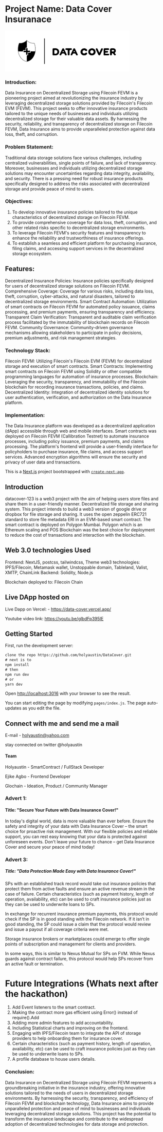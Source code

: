 # Project Name: Data Cover Insuranace
![datacover](./public/images/datacovernew.png)

### Introduction:
Data Insurance on Decentralized Storage using Filecoin FEVM is a pioneering project aimed at revolutionizing the insurance industry by leveraging decentralized storage solutions provided by Filecoin's Filecoin EVM (FEVM). This project seeks to offer innovative insurance products tailored to the unique needs of businesses and individuals utilizing decentralized storage for their valuable data assets. By harnessing the security, reliability, and transparency of decentralized storage on Filecoin FEVM, Data Insurance aims to provide unparalleled protection against data loss, theft, and corruption.

### Problem Statement:
Traditional data storage solutions face various challenges, including centralized vulnerabilities, single points of failure, and lack of transparency. Moreover, businesses and individuals utilizing decentralized storage solutions may encounter uncertainties regarding data integrity, availability, and security. There is a pressing need for robust insurance products specifically designed to address the risks associated with decentralized storage and provide peace of mind to users.

### Objectives:
 
1. To develop innovative insurance policies tailored to the unique characteristics of decentralized storage on Filecoin FEVM.
2. To provide comprehensive coverage for data loss, theft, corruption, and other related risks specific to decentralized storage environments.
3. To leverage Filecoin FEVM's security features and transparency to enhance the reliability and trustworthiness of insurance offerings.
4. To establish a seamless and efficient platform for purchasing insurance, filing claims, and accessing support services in the decentralized storage ecosystem.

## Features:

Decentralized Insurance Policies: Insurance policies specifically designed for users of decentralized storage solutions on Filecoin FEVM.
Comprehensive Coverage: Coverage for various risks, including data loss, theft, corruption, cyber-attacks, and natural disasters, tailored to decentralized storage environments.
Smart Contract Automation: Utilization of smart contracts on Filecoin FEVM for automated policy issuance, claims processing, and premium payments, ensuring transparency and efficiency.
Transparent Claim Verification: Transparent and auditable claim verification process facilitated by the immutability of blockchain records on Filecoin FEVM.
Community Governance: Community-driven governance mechanisms allowing stakeholders to participate in policy decisions, premium adjustments, and risk management strategies.

### Technology Stack:

Filecoin FEVM: Utilizing Filecoin's Filecoin EVM (FEVM) for decentralized storage and execution of smart contracts.
Smart Contracts: Implementing smart contracts on Filecoin FEVM using Solidity or other compatible programming languages for automation of insurance processes.
Blockchain: Leveraging the security, transparency, and immutability of the Filecoin blockchain for recording insurance transactions, policies, and claims.
Decentralized Identity: Integration of decentralized identity solutions for user authentication, verification, and authorization on the Data Insurance platform.

### Implementation:
The Data Insurance platform was developed as a decentralized application (dApp) accessible through web and mobile interfaces. Smart contracts was deployed on Filecoin FEVM (Callibration Testnet) to automate insurance processes, including policy issuance, premium payments, and claims processing. The platform's frontend will provide a user-friendly interface for policyholders to purchase insurance, file claims, and access support services. Advanced encryption algorithms will ensure the security and privacy of user data and transactions.

This is a [Next.js](https://nextjs.org/) project bootstrapped with [`create-next-app`](https://github.com/zeit/next.js/tree/canary/packages/create-next-app).

## Introduction

datacover-123 is a web3 project with the aim of helping users store files and share them in a user-friendly manner. Decentralized file storage and sharing system. This project intends to build a web3 version of google drive or dropbox for file storage and sharing. It uses the open zeppelin ERC721 standard to store file metadata ERI in an EVM-based smart contract. The smart contract is deployed on Polygon Mumbai. Polygon which is an Ethereum scaling and POS Blockchain was the best choice for deployment to reduce the cost of transactions and interaction with the blockchain.

## Web 3.0 technologies Used

Frontend: NextJS, postcss, tailwindcss, Theme
web3 technologies: IPFS/Filecoin, Metamask wallet, Unstoppable domain, Tableland, Valist, XMTP, ChainLink
Backend: Solidity, Node.js

Blockchain deployed to:  Filecoin Chain 

## Live DApp hosted on

Live Dapp on Vercel: - <https://data-cover.vercel.app/>

 Youtube video link: <https://youtu.be/glbdFp395IE>

## Getting Started

First, run the development server:

```
clone the repo https://github.com/holyaustin/DataCover.git
# next is to 
npm install
# then
npm run dev
# or
yarn dev
```

Open [http://localhost:3016](http://localhost:3016) with your browser to see the result.

You can start editing the page by modifying `pages/index.js`. The page auto-updates as you edit the file.

## Connect with me and send me a mail

E-mail - <holyaustin@yahoo.com>

stay connected on twitter @holyaustin

#### Team
Holyaustin -  SmartContract / FullStack Developer

Ejike Agbo - Frontend Developer

Glochain - Ideation, Product / Community Manager

### Advert 1:

#### Title: "Secure Your Future with Data Insurance Cover!"

In today's digital world, data is more valuable than ever before. Ensure the safety and integrity of your data with Data Insurance Cover – the smart choice for proactive risk management. With our flexible policies and reliable support, you can rest easy knowing that your data is protected against unforeseen events. Don't leave your future to chance – get Data Insurance Cover and secure your peace of mind today!

### Advert 3:

##### Title: "Data Protection Made Easy with Data Insurance Cover!"

SPs with an established track record would take out insurance policies that protect them from active faults and ensure an active revenue stream in the case of failure. Certain characteristics (such as payment history, length of operation, availability, etc) can be used to craft insurance policies just as they can be used to underwrite loans to SPs.

In exchange for recurrent insurance premium payments, this protocol would check if the SP is in good standing with the Filecoin network. If it isn’t in good standing, the SP could issue a claim that the protocol would review and issue a payout if all coverage criteria were met.

Storage insurance brokers or marketplaces could emerge to offer single points of subscription and management for clients and providers.

In some ways, this is similar to Nexus Mutual for SPs on FVM. While Nexus guards against contract failure, this protocol would help SPs recover from an active fault or termination.

# Future Integrations (Whats next after the hackathon)
1. Add Event listeners to the smart contract.
2. Making the contract more gas efficient using Error() instead of require().Add 
3. Adding more admin features to add accountability.
4. Including Statistical charts and improving on the frontend.
5. Engaging with IPFS/Filecoin team to integrate the API of storage providers to help onboarding them for insurance cover.
6. Certain characteristics (such as payment history, length of operation, availability, etc) can be used to craft insurance policies just as they can be used to underwrite loans to SPs.
7. A profile database to house users details.

### Conclusion:
Data Insurance on Decentralized Storage using Filecoin FEVM represents a groundbreaking initiative in the insurance industry, offering innovative solutions tailored to the needs of users in decentralized storage environments. By harnessing the security, transparency, and efficiency of Filecoin FEVM and blockchain technology, Data Insurance aims to provide unparalleled protection and peace of mind to businesses and individuals leveraging decentralized storage solutions. This project has the potential to transform the insurance landscape and contribute to the widespread adoption of decentralized technologies for data storage and protection.

